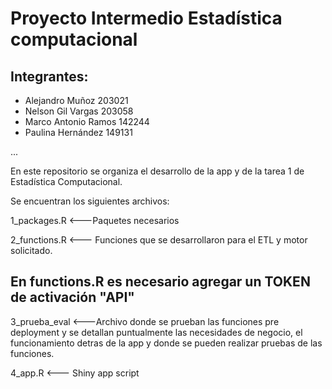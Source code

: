 # Proyecto Intermedio Estadística computacional

## Integrantes:
- Alejandro Muñoz 203021
- Nelson Gil Vargas 203058
- Marco Antonio Ramos    142244
- Paulina Hernández      149131

...



En este repositorio se organiza el desarrollo de la app y de la tarea 1 de Estadística Computacional.

Se encuentran los siguientes archivos:

1_packages.R <---Paquetes necesarios


2_functions.R <--- Funciones que se desarrollaron para el ETL y motor solicitado.

## En functions.R es necesario agregar un TOKEN de activación "API"

3_prueba_eval <---Archivo donde se prueban las funciones pre deployment y se detallan puntualmente las necesidades de negocio, el funcionamiento detras de la app y donde se pueden realizar pruebas de las funciones. 
 

4_app.R <--- Shiny app script


